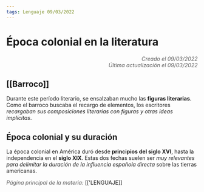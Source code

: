 ```yaml
---
tags: Lenguaje 09/03/2022
---
```


# Época colonial en la literatura
<div style="text-align: right; opacity: 0.7; font-style: italic;">Creado el 09/03/2022</div>
<div style="text-align: right; opacity: 0.7; font-style: italic;">Última actualización el 09/03/2022</div>

## [[Barroco]]

Durante este período literario, se ensalzaban mucho las **figuras literarias**.
Como el barroco buscaba el recargo de elementos, los escritores *recargaban sus composiciones literarias con figuras y otras ideas implícitas*.

## Época colonial y su duración

La época colonial en América duró desde **principios del siglo XVI**, hasta la independencia en el **siglo XIX**. Estas dos fechas suelen ser *muy relevantes para delimitar la duración de la influencia española directa* sobre las tierras americanas.



<span style="opacity: 0.7; font-style: italic;">Página principal de la materia:</span> [['LENGUAJE]]